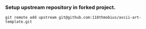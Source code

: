 ### Setup upstream repository in forked project.

```
git remote add upstream git@github.com:118thmobius/ascii-art-template.git
```
